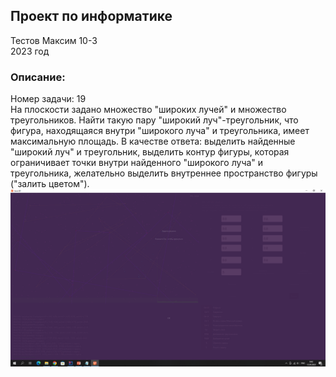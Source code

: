 ## Проект по информатике ##
Тестов Максим 10-3 \
2023 год

### Описание: ###
Номер задачи: 19 \
На плоскости задано множество "широких лучей" и множество треугольников. Найти такую пару "широкий луч"-треугольник, что фигура, находящаяся внутри "широкого луча" и треугольника, имеет максимальную площадь. В качестве ответа: выделить найденные "широкий луч" и треугольник, выделить контур фигуры, которая ограничивает точки внутри найденного "широкого луча" и треугольника, желательно выделить внутреннее пространство фигуры ("залить цветом").
![img.png](img.png)